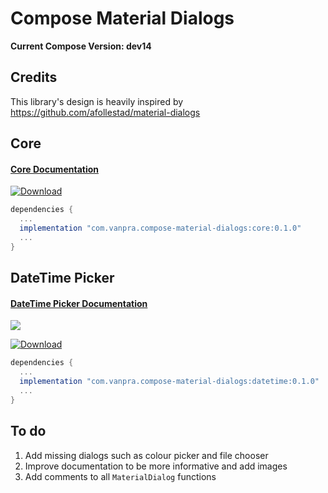 # Compose Material Dialogs

**Current Compose Version: dev14**

## Credits

This library's design is heavily inspired by https://github.com/afollestad/material-dialogs

## Core

#### [Core Documentation](https://github.com/vanpra/compose-material-dialogs/blob/master/documentation/Core.md)

[ ![Download](https://api.bintray.com/packages/vanpra/maven/compose-material-dialogs:core/images/download.svg?version=0.1.0) ](https://bintray.com/vanpra/maven/compose-material-dialogs:core/0.1.0/link)

```gradle
dependencies {
  ...
  implementation "com.vanpra.compose-material-dialogs:core:0.1.0" 
  ...
}
```

## DateTime Picker

#### [DateTime Picker Documentation](https://github.com/vanpra/compose-material-dialogs/blob/master/documentation/DateTimePicker.md)

![](https://raw.githubusercontent.com/vanpra/ComposeDateTimePicker/master/imgs/datetime.jpg)

[ ![Download](https://api.bintray.com/packages/vanpra/maven/compose-material-dialogs:core/images/download.svg?version=0.1.0) ](https://bintray.com/vanpra/maven/compose-material-dialogs:core/0.1.0/link)

```gradle
dependencies {
  ...
  implementation "com.vanpra.compose-material-dialogs:datetime:0.1.0"
  ...
}
```

## To do

1. Add missing dialogs such as colour picker and file chooser
3. Improve documentation to be more informative and add images
4. Add comments to all `MaterialDialog` functions
